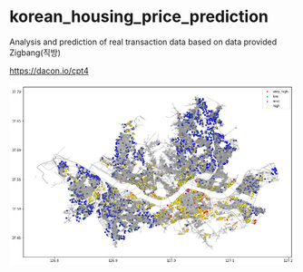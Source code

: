 # korean_housing_price_prediction
Analysis and prediction of real transaction data based on data provided Zigbang(직방)

https://dacon.io/cpt4

![alt text](https://github.com/SeungyounShin/korean_housing_price_prediction/blob/master/eda_images/seoul_housingPrice.png?raw=true)
